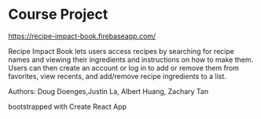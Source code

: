 # Course Project
<https://recipe-impact-book.firebaseapp.com/>

Recipe Impact Book lets users access recipes by searching for recipe names and viewing their ingredients and instructions on how to make them. Users can then create an account or log in to add or remove them from favorites, view recents, and add/remove recipe ingredients to a list.

Authors: Doug Doenges,Justin La, Albert Huang, Zachary Tan

bootstrapped with Create React App
